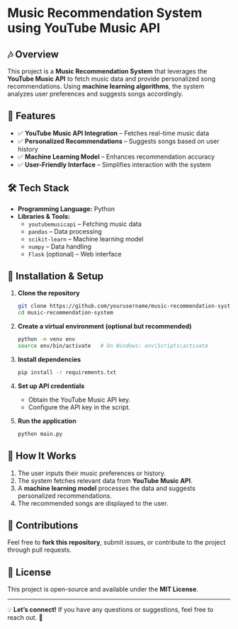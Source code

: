 # Music Recommendation System using YouTube Music API

## 🎶 Overview
This project is a **Music Recommendation System** that leverages the **YouTube Music API** to fetch music data and provide personalized song recommendations. Using **machine learning algorithms**, the system analyzes user preferences and suggests songs accordingly.

## 🚀 Features
- ✅ **YouTube Music API Integration** – Fetches real-time music data
- ✅ **Personalized Recommendations** – Suggests songs based on user history
- ✅ **Machine Learning Model** – Enhances recommendation accuracy
- ✅ **User-Friendly Interface** – Simplifies interaction with the system

## 🛠 Tech Stack
- **Programming Language:** Python
- **Libraries & Tools:**
  - `youtubemusicapi` – Fetching music data
  - `pandas` – Data processing
  - `scikit-learn` – Machine learning model
  - `numpy` – Data handling
  - `Flask` (optional) – Web interface

## 📌 Installation & Setup
1. **Clone the repository**
   ```bash
   git clone https://github.com/yourusername/music-recommendation-system.git
   cd music-recommendation-system
   ```
2. **Create a virtual environment (optional but recommended)**
   ```bash
   python -m venv env
   source env/bin/activate   # On Windows: env\Scripts\activate
   ```
3. **Install dependencies**
   ```bash
   pip install -r requirements.txt
   ```
4. **Set up API credentials**
   - Obtain the YouTube Music API key.
   - Configure the API key in the script.

5. **Run the application**
   ```bash
   python main.py
   ```

## 🎯 How It Works
1. The user inputs their music preferences or history.
2. The system fetches relevant data from **YouTube Music API**.
3. A **machine learning model** processes the data and suggests personalized recommendations.
4. The recommended songs are displayed to the user.


## 🤝 Contributions
Feel free to **fork this repository**, submit issues, or contribute to the project through pull requests.

## 📜 License
This project is open-source and available under the **MIT License**.

---

💡 **Let’s connect!** If you have any questions or suggestions, feel free to reach out. 🚀


